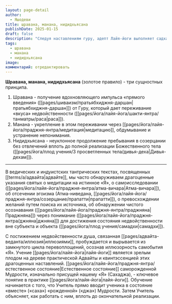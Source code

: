 ```yaml
---
layout: page-detail
author:
  - Яшодеви
title: шравана, манана, нидидхьясана
publishDate: 2025-01-15
draft: false
description: "Следуя наставлениям гуру, адепт Лайя-йоги выполняет садхану, опираясь на три главных принципа: шравана, манана, нидидхьясана."
tags:
  - шравана
  - манана
  - нидидхьясана
image: 
комментарий: отредактировать
---
```

**Шравана, манана, нидидхьясана** (золотое правило) - 
три сущностных принципа.

1. Шравана - получение вдохновляющего импульса «прямого введения» ([[pages/шиваизм/пратьябхиджня-даршан|пратьябхиджня-даршан]]) от Гуру, который дает переживание «вкуса» недвойственности ([[pages/йога/лайя-йога/шакти-янтра/танматры/раса|раса]]).
2. Манана - укрепление в этом переживании через [[pages/йога/лайя-йога/праджня-янтра/медитация|медитацию]], обдумывание и устранение непонимания.
3. Нидидхьясана - неуклонное продолжение пребывания в созерцании без отвлечений вплоть до полной реализации Божественного тела ([[pages/йога/плод учения/3 просветленных тела/дивья-деха|Дивья-дехам]]).

---

В ведических и индуистских тантрических текстах, посвященных [[terms/a/адвайта|адвайте]], мы часто обнаруживаем драгоценные указания святых о медитации на истинное «Я», о самоисследовании ([[pages/йога/лайя-йога/праджня-янтра/атма-вичара|Атма-вичара]]), об отсечении эгоизма (Атма-ниведана, [[pages/йога/лайя-йога/праджня-янтра/созерцание/прапатти|прапатти]]), о превосхождении желаний путем поиска их источника, об обнаружении чистого осознавания ([[pages/йога/лайя-йога/праджня-янтра/праджняна|Праджняна]]) через понимание ([[pages/йога/лайя-йога/праджня-янтра/джняна|джняна]]) для достижения состояния недвойственности вне субъекта и объекта ([[pages/йога/плод учения/самадхи|самадхи]]).

С постижением недвойственности душа, связанная [[pages/адвайта-веданта/иллюзия|иллюзиями]], пробуждается и вырывается из замкнутого цикла перевоплощений, осознав иллюзорность самобытия «Я». Учение [[pages/йога/лайя-йога|лайя-йоги]] является зрелым плодом на дереве практической Адвайты и квинтэссенцией этих драгоценных наставлений. [[pages/йога/лайя-йога/праджня-янтра/естественное состояние|Естественное состояние]] саморожденной Мудрости, изначально присущей нашему «Я» (Сахаджа), - ключевое понятие в практике [[pages/йога/лайя-йога|лайя-йоги]]. Обучение начинается с того, что Учитель прямо вводит ученика в состояние «вместе» («саха») «рожденной» («джа») Мудрости. Затем Учитель объясняет, как работать с ним, вплоть до окончательной реализации.